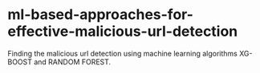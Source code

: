# ml-based-approaches-for-effective-malicious-url-detection
Finding the malicious url detection using machine learning algorithms XG-BOOST and RANDOM FOREST.
